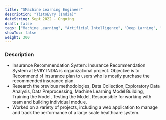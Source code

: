 ```yaml
---
title: "SMachine Learning Engineer"
description: "TietoEvry (India)"
dateString: Sept 2022 - Ongoing
draft: false
tags: ["Machine Learning", "Artificial Intelligence", "Deep Larning", "SQL", "Data Science", "Azure DevOps", "GitHub"]
showToc: false
weight: 300
--- 
```


### Description

- Insurance Recommendation System: Insurance Recommendation System at EVRY INDIA is organizational project. Objective is to Recommend of insurance plan to users who is mostly purchase the recommended insurance plan.
- Research the previous methodologies, Data Collection, Exploratory Data Analysis, Data Preprocessing, Machine Learning Model Building, Training the Model, Testing the Model, Responsible for working with team and building individual module.
- Worked on a variety of projects, including a web application to manage and track the performance of a large scale healthcare system.

